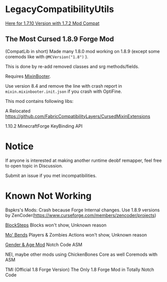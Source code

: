 # LegacyCompatibilityUtils

[Here for 1.7.10 Version with 1.7.2 Mod Compat](https://github.com/HowardZHY/LegacyCompatibilityUtils-1.7.10)

## The Most Cursed 1.8.9 Forge Mod

(CompatLib in short) Made many 1.8.0 mod working on 1.8.9 (except some coremods like with `@MCVersion("1.8")` ).

This is done by re-add removed classes and srg methods/fields.

Requires [MixinBooter](https://github.com/CleanroomMC/MixinBooter).

Use version 8.4 and remove the line with crash report in `mixin.mixinbooter.init.json` if you crash with OptiFine.

This mod contains following libs:

A Relocated https://github.com/FabricCompatibilityLayers/CursedMixinExtensions

1.10.2 MinecraftForge KeyBinding API

# Notice

If anyone is interested at making another runtime deobf remapper, feel free to open topic in Discussion.

Submit an issue if you met incompatibilities.

# Known Not Working

Bspkrs's Mods: Crash because Forge Internal changes.
Use 1.8.9 versions by ZenCoder(https://www.curseforge.com/members/zencoder/projects)

[BlockSteps](https://www.curseforge.com/minecraft/mc-mods/blocksteps)
Blocks won't show, Unknown reason

[Mo' Bends](https://www.curseforge.com/minecraft/mc-mods/mo-bends)
Players & Zombies Actions won't show, Unknown reason

[Gender & Age Mod](https://www.curseforge.com/minecraft/mc-mods/gender)
Notch Code ASM

NEI, maybe other mods using ChickenBones Core as well
Coremods with ASM

TMI (Official 1.8 Forge Version)
The Only 1.8 Forge Mod in Totally Notch Code
